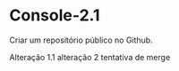 # Console-2.1
 Criar um repositório público no Github.

Alteração 1.1
alteração 2
tentativa de merge